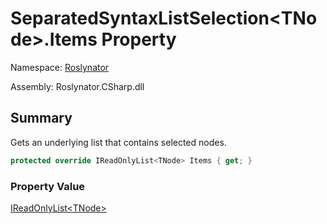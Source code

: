 # SeparatedSyntaxListSelection\<TNode>\.Items Property

Namespace: [Roslynator](../../README.md)

Assembly: Roslynator\.CSharp\.dll

## Summary

Gets an underlying list that contains selected nodes\.

```csharp
protected override IReadOnlyList<TNode> Items { get; }
```

### Property Value

[IReadOnlyList\<TNode>](https://docs.microsoft.com/en-us/dotnet/api/system.collections.generic.ireadonlylist-1)



